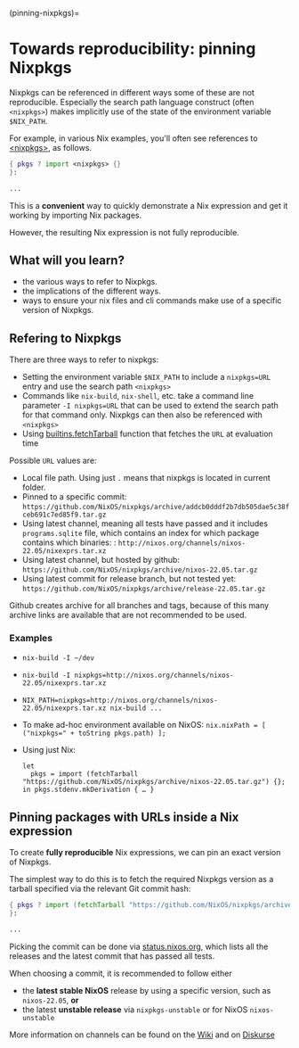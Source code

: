 (pinning-nixpkgs)=

# Towards reproducibility: pinning Nixpkgs

Nixpkgs can be referenced in different ways some of these are not reproducible.
Especially the search path language construct (often `<nixpkgs>`) makes implicitly use of the state of the environment variable `$NIX_PATH`.

For example, in various Nix examples, you'll often see references to [\<nixpkgs>](https://github.com/NixOS/nixpkgs), as follows.

```nix
{ pkgs ? import <nixpkgs> {}
}:

...
```

This is a **convenient** way to quickly demonstrate a Nix expression and get it working by importing Nix packages.

However, the resulting Nix expression is not fully reproducible.

## What will you learn?

- the various ways to refer to Nixpkgs.
- the implications of the different ways.
- ways to ensure your nix files and cli commands make use of a specific version of Nixpkgs.

<!-- ## What do you need? -->
<!-- know why you want to use nixpkgs -->
<!-- know why you want to have take care of reproducability yourself (this was a question i had when i started) -->

## Refering to Nixpkgs 

There are three ways to refer to nixpkgs:

- Setting the environment variable `$NIX_PATH` to include a `nixpkgs=URL` entry and use the search path `<nixpkgs>` <!-- link to language tutorial -->
- Commands like `nix-build`, `nix-shell`, etc. take a command line parameter `-I nixpkgs=URL` that can be used to extend the search path for that command only. Nixpkgs can then also be referenced with `<nixpkgs>`
- Using [builtins.fetchTarball](https://nixos.org/manual/nix/stable/expressions/builtins.html) function that fetches the `URL` at evaluation time <!-- more precise link would be nice -->

Possible `URL` values are:

- Local file path. Using just `.` means that nixpkgs is located in current folder.
- Pinned to a specific commit: `https://github.com/NixOS/nixpkgs/archive/addcb0dddf2b7db505dae5c38fceb691c7ed85f9.tar.gz`
- Using latest channel, meaning all tests have passed and it includes `programs.sqlite` file, which contains an index for which package contains which binaries: : `http://nixos.org/channels/nixos-22.05/nixexprs.tar.xz`
- Using latest channel, but hosted by github: `https://github.com/NixOS/nixpkgs/archive/nixos-22.05.tar.gz`
- Using latest commit for release branch, but not tested yet: `https://github.com/NixOS/nixpkgs/archive/release-22.05.tar.gz`

Github creates archive for all branches and tags, because of this many archive links are available that are not recommended to be used.

### Examples

- `nix-build -I ~/dev`

- `nix-build -I nixpkgs=http://nixos.org/channels/nixos-22.05/nixexprs.tar.xz`

- `NIX_PATH=nixpkgs=http://nixos.org/channels/nixos-22.05/nixexprs.tar.xz nix-build ...`

- To make ad-hoc environment available on NixOS: `nix.nixPath = [ ("nixpkgs=" + toString pkgs.path) ];`
<!-- ^ when would this be used? -->

- Using just Nix:

  ```
  let
    pkgs = import (fetchTarball "https://github.com/NixOS/nixpkgs/archive/nixos-22.05.tar.gz") {};
  in pkgs.stdenv.mkDerivation { … }
  ```

## Pinning packages with URLs inside a Nix expression

To create **fully reproducible** Nix expressions, we can pin an exact version of Nixpkgs.

The simplest way to do this is to fetch the required Nixpkgs version as a tarball specified via the relevant Git commit hash:

```nix
{ pkgs ? import (fetchTarball "https://github.com/NixOS/nixpkgs/archive/3590f02e7d5760e52072c1a729ee2250b5560746.tar.gz") {}
}:

...
```

Picking the commit can be done via [status.nixos.org](https://status.nixos.org/),
which lists all the releases and the latest commit that has passed all tests.

When choosing a commit, it is recommended to follow either

- the **latest stable NixOS** release by using a specific version, such as `nixos-22.05`, **or**
- the latest **unstable release** via `nixpkgs-unstable` or for NixOS `nixos-unstable`

More information on channels can be found on the [Wiki](https://nixos.wiki/wiki/Nix_channels) and on [Diskurse](https://discourse.nixos.org/t/differences-between-nix-channels/13998) <!-- todo: move here + check manuals for content again -->
